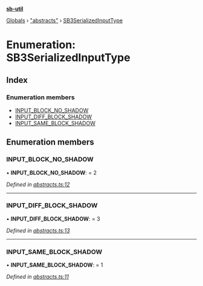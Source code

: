 **[sb-util](../README.md)**

[Globals](../globals.md) › ["abstracts"](../modules/_abstracts_.md) › [SB3SerializedInputType](_abstracts_.sb3serializedinputtype.md)

# Enumeration: SB3SerializedInputType

## Index

### Enumeration members

* [INPUT_BLOCK_NO_SHADOW](_abstracts_.sb3serializedinputtype.md#input_block_no_shadow)
* [INPUT_DIFF_BLOCK_SHADOW](_abstracts_.sb3serializedinputtype.md#input_diff_block_shadow)
* [INPUT_SAME_BLOCK_SHADOW](_abstracts_.sb3serializedinputtype.md#input_same_block_shadow)

## Enumeration members

###  INPUT_BLOCK_NO_SHADOW

• **INPUT_BLOCK_NO_SHADOW**: = 2

*Defined in [abstracts.ts:12](https://github.com/bocoup/sb-util/blob/565edc9/src/abstracts.ts#L12)*

___

###  INPUT_DIFF_BLOCK_SHADOW

• **INPUT_DIFF_BLOCK_SHADOW**: = 3

*Defined in [abstracts.ts:13](https://github.com/bocoup/sb-util/blob/565edc9/src/abstracts.ts#L13)*

___

###  INPUT_SAME_BLOCK_SHADOW

• **INPUT_SAME_BLOCK_SHADOW**: = 1

*Defined in [abstracts.ts:11](https://github.com/bocoup/sb-util/blob/565edc9/src/abstracts.ts#L11)*